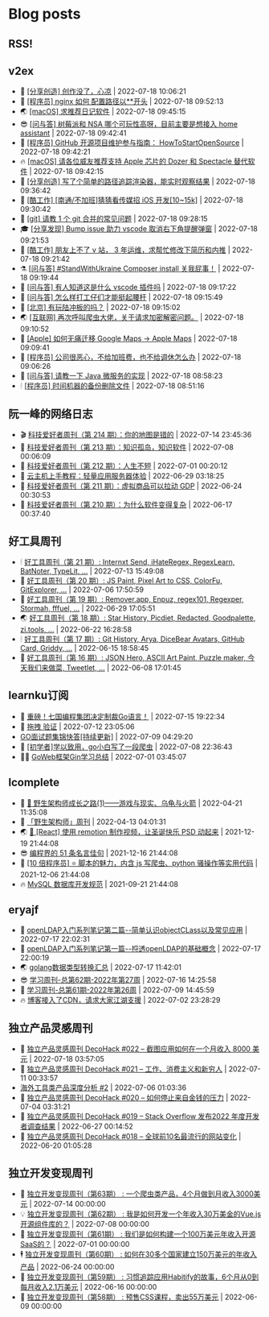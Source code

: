 # Blog posts
## RSS!



## v2ex

<!-- v2ex:START  -->
- 🫶 [[分享创造] 创作没了，心凉](https://www.v2ex.com/t/867078#reply0) | 2022-07-18 10:06:21 
- 🧰 [[程序员] nginx 如何 配置路径以**开头](https://www.v2ex.com/t/867076#reply0) | 2022-07-18 09:52:13 
- 🌏 [[macOS] 求推荐日记软件](https://www.v2ex.com/t/867075#reply2) | 2022-07-18 09:45:15 
- 😎 [[问与答] 树莓派和 NSA 哪个可玩性高呀，目前主要是想接入 home assistant](https://www.v2ex.com/t/867074#reply0) | 2022-07-18 09:42:41 
- 💂 [[程序员] GitHub 开源项目维护参与指南： HowToStartOpenSource](https://www.v2ex.com/t/867073#reply0) | 2022-07-18 09:42:21 
- 🔥 [[macOS] 请各位威友推荐支持 Apple 芯片的 Dozer 和 Spectacle 替代软件](https://www.v2ex.com/t/867072#reply3) | 2022-07-18 09:42:15 
- 🦅 [[分享创造] 写了个简单的路径追踪渲染器，能实时观察结果](https://www.v2ex.com/t/867069#reply0) | 2022-07-18 09:36:42 
- 🙉 [[酷工作] [南通/不加班]猜猜看传媒招 iOS 开发[10~15k]](https://www.v2ex.com/t/867068#reply0) | 2022-07-18 09:30:42 
- 💫 [[git] 请教 1 个 git 合并的常见问题](https://www.v2ex.com/t/867067#reply8) | 2022-07-18 09:28:15 
- 🎓 [[分享发现] Bump issue 助力 vscode 取消右下角提醒弹窗](https://www.v2ex.com/t/867063#reply0) | 2022-07-18 09:21:53 
- 🗽 [[酷工作] 朋友上不了 v 站， 3 年运维，求帮忙修改下简历和内推](https://www.v2ex.com/t/867062#reply5) | 2022-07-18 09:21:42 
- ⚗️ [[问与答] #StandWithUkraine Composer install 关我屁事！](https://www.v2ex.com/t/867061#reply1) | 2022-07-18 09:19:44 
- 🦍 [[问与答] 有人知道这是什么 vscode 插件吗](https://www.v2ex.com/t/867060#reply2) | 2022-07-18 09:17:22 
- 🤩 [[问与答] 怎么样打工仔们才能挺起腰杆](https://www.v2ex.com/t/867059#reply4) | 2022-07-18 09:15:49 
- 🙉 [[北京] 有玩陆冲板的吗？](https://www.v2ex.com/t/867058#reply0) | 2022-07-18 09:15:02 
- 🌏 [[互联网] 再次呼叫爬虫大佬，关于请求加密解密问题。](https://www.v2ex.com/t/867057#reply0) | 2022-07-18 09:10:52 
- 🐘 [[Apple] 如何无痛迁移 Google Maps -&gt; Apple Maps](https://www.v2ex.com/t/867055#reply8) | 2022-07-18 09:09:41 
- 🧰 [[程序员] 公司很恶心，不给加班费，也不给调休怎么办](https://www.v2ex.com/t/867054#reply1) | 2022-07-18 09:06:26 
- 💃 [[问与答] 请教一下 Java 微服务的实现](https://www.v2ex.com/t/867052#reply6) | 2022-07-18 08:58:23 
- 🕯 [[程序员] 时间机器的备份删除文件](https://www.v2ex.com/t/867051#reply0) | 2022-07-18 08:51:16 <!-- v2ex:END -->

## 阮一峰的网络日志

<!-- ruanyf:START -->
- 🎬 [科技爱好者周刊（第 214 期）：你的地图是错的](http://www.ruanyifeng.com/blog/2022/07/weekly-issue-214.html) | 2022-07-14 23:45:36 
- 💄 [科技爱好者周刊（第 213 期）：知识孤岛，知识软件](http://www.ruanyifeng.com/blog/2022/07/weekly-issue-213.html) | 2022-07-08 00:06:09 
- 🐎 [科技爱好者周刊（第 212 期）：人生不短](http://www.ruanyifeng.com/blog/2022/07/weekly-issue-212.html) | 2022-07-01 00:20:12 
- 🤔 [云主机上手教程：轻量应用服务器体验](http://www.ruanyifeng.com/blog/2022/06/cloud-server-getting-started-tutorial.html) | 2022-06-29 03:18:25 
- 🧠 [科技爱好者周刊（第 211 期）：虚拟商品可以拉动 GDP](http://www.ruanyifeng.com/blog/2022/06/weekly-issue-211.html) | 2022-06-24 00:30:53 
- 🎃 [科技爱好者周刊（第 210 期）：为什么软件变得复杂](http://www.ruanyifeng.com/blog/2022/06/weekly-issue-210.html) | 2022-06-17 00:37:40 <!-- ruanyf:END -->

## 好工具周刊

<!-- bestxtools:START -->
- 🕯 [好工具周刊（第 21 期）: Internxt Send, iHateRegex, RegexLearn, BatNoter, TypeLit, ...](https://discuss-cn.bestxtools.com/d/58/1) | 2022-07-13 15:49:08 
- 🦩 [好工具周刊（第 20 期）: JS Paint, Pixel Art to CSS, ColorFu, GitExplorer, ...](https://discuss-cn.bestxtools.com/d/57/1) | 2022-07-06 17:50:59 
- 🦄 [好工具周刊（第 19 期）: Remover.app, Enpuz, regex101, Regexper, Stormah, fffuel, ...](https://discuss-cn.bestxtools.com/d/56/1) | 2022-06-29 17:05:51 
- 🌏 [好工具周刊（第 18 期）: Star History, Picdiet, Redacted, Goodpalette, zi.tools, ...](https://discuss-cn.bestxtools.com/d/47/1) | 2022-06-22 16:28:58 
- 🕯 [好工具周刊（第 17 期）: Git History, Arya, DiceBear Avatars, GitHub Card, Griddy, ...](https://discuss-cn.bestxtools.com/d/43/1) | 2022-06-15 18:58:45 
- 📝 [好工具周刊（第 16 期）: JSON Hero, ASCII Art Paint, Puzzle maker, 今天我们来做菜, Tweetlet, ...](https://discuss-cn.bestxtools.com/d/42/1) | 2022-06-08 17:01:45 <!-- bestxtools:END -->


## learnku订阅

<!-- learnku:START -->
- 🦅 [重磅！七国编程集团决定制裁Go语言！](https://learnku.com/articles/69766) | 2022-07-15 19:22:34 
- 🦅 [拖拽 验证](https://learnku.com/articles/69652) | 2022-07-12 23:05:06 
-  [GO面试题集锦快答[持续更新]](https://learnku.com/articles/69250) | 2022-07-09 04:29:20 
- 🌈 [[初学者]学以致用，go小白写了一段爬虫](https://learnku.com/go/t/69522) | 2022-07-08 22:36:43 
- 🧑‍🏫 [GoWeb框架Gin学习总结](https://learnku.com/articles/69259) | 2022-07-01 03:45:07 <!-- learnku:END -->



## lcomplete

<!-- lcomplete:START -->
- 🫶 [🐒 野生架构师成长之路&lpar;1&rpar;——游戏与现实、乌龟与火箭](http://codelc.com/post/growup/s01/) | 2022-04-21 11:35:08 
- 🧰 [「野生架构师」周刊](http://codelc.com/post/essay/%E9%87%8E%E7%94%9F%E6%9E%B6%E6%9E%84%E5%B8%88%E5%91%A8%E5%88%8A%E4%BB%8B%E7%BB%8D/) | 2022-04-13 04:01:31 
- 🌏 [🎄 [React] 使用 remotion 制作视频，让圣诞快乐 PSD 动起来](http://codelc.com/post/dev/js/remotion/) | 2021-12-19 21:44:08 
- 😎 [编程界的 51 条名言佳句](http://codelc.com/post/dev/thinking/quotes/) | 2021-12-16 21:44:08 
- 💂 [[10 倍程序员] ⭐ 脚本的魅力，内含 js 写爬虫、python 骚操作等实用代码](http://codelc.com/post/dev/10x/script/) | 2021-12-06 21:44:08 
- 🔥 [MySQL 数据库开发规范](http://codelc.com/post/dev/db/mysql_standard/) | 2021-09-21 21:44:08 <!-- lcomplete:END -->

## eryajf

<!-- eryajf:START -->
- 🫶 [openLDAP入门系列笔记第二篇--简单认识objectCLass以及常见应用](https://wiki.eryajf.net/pages/ea10fa/) | 2022-07-17 22:02:31 
- 🧰 [openLDAP入门系列笔记第一篇--捋透openLDAP的基础概念](https://wiki.eryajf.net/pages/aa0651/) | 2022-07-17 22:00:19 
- 🌏 [golang数据类型转换汇总](https://wiki.eryajf.net/pages/33a476/) | 2022-07-17 11:42:01 
- 😎 [学习周刊-总第62期-2022年第27周](https://wiki.eryajf.net/pages/4a06ab/) | 2022-07-16 14:25:58 
- 💂 [学习周刊-总第61期-2022年第26周](https://wiki.eryajf.net/pages/703307/) | 2022-07-09 14:45:59 
- 🔥 [博客接入了CDN，请求大家江湖支援](https://wiki.eryajf.net/pages/5f559d/) | 2022-07-02 23:28:29 <!-- eryajf:END -->



## 独立产品灵感周刊

<!-- DecoHack:START -->
- 🦣 [独立产品灵感周刊 DecoHack #022 – 截图应用如何在一个月收入 8000 美元](https://www.decohack.com/Post/774) | 2022-07-18 03:57:05 
- 🤡 [独立产品灵感周刊 DecoHack #021 – 工作、消费主义和新穷人](https://www.decohack.com/Post/753) | 2022-07-11 00:33:57 
-  [海外工具类产品深度分析 #2](https://www.decohack.com/Post/746) | 2022-07-06 01:03:36 
- 🐲 [独立产品灵感周刊 DecoHack #020 – 如何停止来自金钱的压力](https://www.decohack.com/Post/728) | 2022-07-04 03:31:21 
- 🦅 [独立产品灵感周刊 DecoHack #019 – Stack Overflow 发布2022 年度开发者调查结果](https://www.decohack.com/Post/699) | 2022-06-27 00:14:52 
- 🧰 [独立产品灵感周刊 DecoHack #018 – 全球前10名最流行的网站变化](https://www.decohack.com/Post/680) | 2022-06-20 01:05:28 <!-- DecoHack:END -->

## 独立开发变现周刊

<!-- easyindie:START -->
- 💂 [独立开发变现周刊（第63期） : 一个爬虫类产品，4个月做到月收入3000美元](https://www.ezindie.com/weekly/issue-63) | 2022-07-14 00:00:00 
- 💡 [独立开发变现周刊（第62期） : 我是如何开发一个年收入30万美金的Vue.js开源组件库的？](https://www.ezindie.com/weekly/issue-62) | 2022-07-08 00:00:00 
- 🌋 [独立开发变现周刊（第61期） : 我们是如何构建一个100万美元年收入开源SaaS的？](https://www.ezindie.com/weekly/issue-61) | 2022-07-01 00:00:00 
- 🕴 [独立开发变现周刊（第60期） : 如何在30多个国家建立150万美元的年收入产品](https://www.ezindie.com/weekly/issue-60) | 2022-06-24 00:00:00 
- 🎊 [独立开发变现周刊（第59期） : 习惯追踪应用Habitify的故事，6个月从0到每月收入2.1万美元](https://www.ezindie.com/weekly/issue-59) | 2022-06-16 00:00:00 
- 🤔 [独立开发变现周刊（第58期） : 预售CSS课程，卖出55万美元](https://www.ezindie.com/weekly/issue-58) | 2022-06-09 00:00:00 <!-- easyindie:END -->



